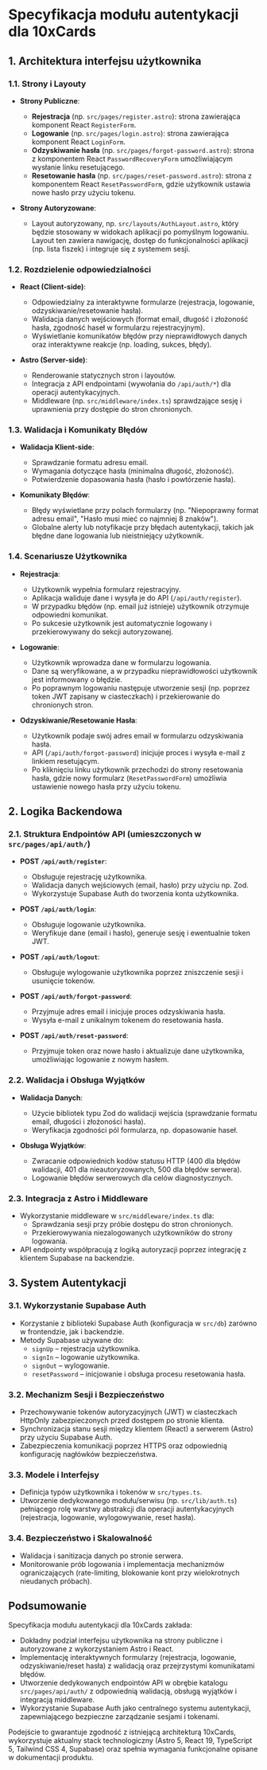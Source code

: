 # Specyfikacja modułu autentykacji dla 10xCards

## 1. Architektura interfejsu użytkownika

### 1.1. Strony i Layouty

- **Strony Publiczne**:

  - **Rejestracja** (np. `src/pages/register.astro`): strona zawierająca komponent React `RegisterForm`.
  - **Logowanie** (np. `src/pages/login.astro`): strona zawierająca komponent React `LoginForm`.
  - **Odzyskiwanie hasła** (np. `src/pages/forgot-password.astro`): strona z komponentem React `PasswordRecoveryForm` umożliwiającym wysłanie linku resetującego.
  - **Resetowanie hasła** (np. `src/pages/reset-password.astro`): strona z komponentem React `ResetPasswordForm`, gdzie użytkownik ustawia nowe hasło przy użyciu tokenu.

- **Strony Autoryzowane**:
  - Layout autoryzowany, np. `src/layouts/AuthLayout.astro`, który będzie stosowany w widokach aplikacji po pomyślnym logowaniu. Layout ten zawiera nawigację, dostęp do funkcjonalności aplikacji (np. lista fiszek) i integruje się z systemem sesji.

### 1.2. Rozdzielenie odpowiedzialności

- **React (Client-side)**:

  - Odpowiedzialny za interaktywne formularze (rejestracja, logowanie, odzyskiwanie/resetowanie hasła).
  - Walidacja danych wejściowych (format email, długość i złożoność hasła, zgodność haseł w formularzu rejestracyjnym).
  - Wyświetlanie komunikatów błędów przy nieprawidłowych danych oraz interaktywne reakcje (np. loading, sukces, błędy).

- **Astro (Server-side)**:
  - Renderowanie statycznych stron i layoutów.
  - Integracja z API endpointami (wywołania do `/api/auth/*`) dla operacji autentykacyjnych.
  - Middleware (np. `src/middleware/index.ts`) sprawdzające sesję i uprawnienia przy dostępie do stron chronionych.

### 1.3. Walidacja i Komunikaty Błędów

- **Walidacja Klient-side**:

  - Sprawdzanie formatu adresu email.
  - Wymagania dotyczące hasła (minimalna długość, złożoność).
  - Potwierdzenie dopasowania hasła (hasło i powtórzenie hasła).

- **Komunikaty Błędów**:
  - Błędy wyświetlane przy polach formularzy (np. "Niepoprawny format adresu email", "Hasło musi mieć co najmniej 8 znaków").
  - Globalne alerty lub notyfikacje przy błędach autentykacji, takich jak błędne dane logowania lub nieistniejący użytkownik.

### 1.4. Scenariusze Użytkownika

- **Rejestracja**:

  - Użytkownik wypełnia formularz rejestracyjny.
  - Aplikacja waliduje dane i wysyła je do API (`/api/auth/register`).
  - W przypadku błędów (np. email już istnieje) użytkownik otrzymuje odpowiedni komunikat.
  - Po sukcesie użytkownik jest automatycznie logowany i przekierowywany do sekcji autoryzowanej.

- **Logowanie**:

  - Użytkownik wprowadza dane w formularzu logowania.
  - Dane są weryfikowane, a w przypadku nieprawidłowości użytkownik jest informowany o błędzie.
  - Po poprawnym logowaniu następuje utworzenie sesji (np. poprzez token JWT zapisany w ciasteczkach) i przekierowanie do chronionych stron.

- **Odzyskiwanie/Resetowanie Hasła**:
  - Użytkownik podaje swój adres email w formularzu odzyskiwania hasła.
  - API (`/api/auth/forgot-password`) inicjuje proces i wysyła e-mail z linkiem resetującym.
  - Po kliknięciu linku użytkownik przechodzi do strony resetowania hasła, gdzie nowy formularz (`ResetPasswordForm`) umożliwia ustawienie nowego hasła przy użyciu tokenu.

## 2. Logika Backendowa

### 2.1. Struktura Endpointów API (umieszczonych w `src/pages/api/auth/`)

- **POST `/api/auth/register`**:

  - Obsługuje rejestrację użytkownika.
  - Walidacja danych wejściowych (email, hasło) przy użyciu np. Zod.
  - Wykorzystuje Supabase Auth do tworzenia konta użytkownika.

- **POST `/api/auth/login`**:

  - Obsługuje logowanie użytkownika.
  - Weryfikuje dane (email i hasło), generuje sesję i ewentualnie token JWT.

- **POST `/api/auth/logout`**:

  - Obsługuje wylogowanie użytkownika poprzez zniszczenie sesji i usunięcie tokenów.

- **POST `/api/auth/forgot-password`**:

  - Przyjmuje adres email i inicjuje proces odzyskiwania hasła.
  - Wysyła e-mail z unikalnym tokenem do resetowania hasła.

- **POST `/api/auth/reset-password`**:
  - Przyjmuje token oraz nowe hasło i aktualizuje dane użytkownika, umożliwiając logowanie z nowym hasłem.

### 2.2. Walidacja i Obsługa Wyjątków

- **Walidacja Danych**:

  - Użycie bibliotek typu Zod do walidacji wejścia (sprawdzanie formatu email, długości i złożoności hasła).
  - Weryfikacja zgodności pól formularza, np. dopasowanie haseł.

- **Obsługa Wyjątków**:
  - Zwracanie odpowiednich kodów statusu HTTP (400 dla błędów walidacji, 401 dla nieautoryzowanych, 500 dla błędów serwera).
  - Logowanie błędów serwerowych dla celów diagnostycznych.

### 2.3. Integracja z Astro i Middleware

- Wykorzystanie middleware w `src/middleware/index.ts` dla:
  - Sprawdzania sesji przy próbie dostępu do stron chronionych.
  - Przekierowywania niezalogowanych użytkowników do strony logowania.
- API endpointy współpracują z logiką autoryzacji poprzez integrację z klientem Supabase na backendzie.

## 3. System Autentykacji

### 3.1. Wykorzystanie Supabase Auth

- Korzystanie z biblioteki Supabase Auth (konfiguracja w `src/db`) zarówno w frontendzie, jak i backendzie.
- Metody Supabase używane do:
  - `signUp` – rejestracja użytkownika.
  - `signIn` – logowanie użytkownika.
  - `signOut` – wylogowanie.
  - `resetPassword` – inicjowanie i obsługa procesu resetowania hasła.

### 3.2. Mechanizm Sesji i Bezpieczeństwo

- Przechowywanie tokenów autoryzacyjnych (JWT) w ciasteczkach HttpOnly zabezpieczonych przed dostępem po stronie klienta.
- Synchronizacja stanu sesji między klientem (React) a serwerem (Astro) przy użyciu Supabase Auth.
- Zabezpieczenia komunikacji poprzez HTTPS oraz odpowiednią konfigurację nagłówków bezpieczeństwa.

### 3.3. Modele i Interfejsy

- Definicja typów użytkownika i tokenów w `src/types.ts`.
- Utworzenie dedykowanego modułu/serwisu (np. `src/lib/auth.ts`) pełniącego rolę warstwy abstrakcji dla operacji autentykacyjnych (rejestracja, logowanie, wylogowywanie, reset hasła).

### 3.4. Bezpieczeństwo i Skalowalność

- Walidacja i sanitizacja danych po stronie serwera.
- Monitorowanie prób logowania i implementacja mechanizmów ograniczających (rate-limiting, blokowanie kont przy wielokrotnych nieudanych próbach).

## Podsumowanie

Specyfikacja modułu autentykacji dla 10xCards zakłada:

- Dokładny podział interfejsu użytkownika na strony publiczne i autoryzowane z wykorzystaniem Astro i React.
- Implementację interaktywnych formularzy (rejestracja, logowanie, odzyskiwanie/reset hasła) z walidacją oraz przejrzystymi komunikatami błędów.
- Utworzenie dedykowanych endpointów API w obrębie katalogu `src/pages/api/auth/` z odpowiednią walidacją, obsługą wyjątków i integracją middleware.
- Wykorzystanie Supabase Auth jako centralnego systemu autentykacji, zapewniającego bezpieczne zarządzanie sesjami i tokenami.

Podejście to gwarantuje zgodność z istniejącą architekturą 10xCards, wykorzystuje aktualny stack technologiczny (Astro 5, React 19, TypeScript 5, Tailwind CSS 4, Supabase) oraz spełnia wymagania funkcjonalne opisane w dokumentacji produktu.